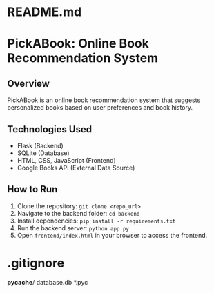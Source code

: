 # README.md
# PickABook: Online Book Recommendation System

## Overview
PickABook is an online book recommendation system that suggests personalized books based on user preferences and book history.

## Technologies Used
- Flask (Backend)
- SQLite (Database)
- HTML, CSS, JavaScript (Frontend)
- Google Books API (External Data Source)

## How to Run
1. Clone the repository: `git clone <repo_url>`
2. Navigate to the backend folder: `cd backend`
3. Install dependencies: `pip install -r requirements.txt`
4. Run the backend server: `python app.py`
5. Open `frontend/index.html` in your browser to access the frontend.

# .gitignore
__pycache__/
database.db
*.pyc
